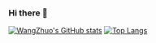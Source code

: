 ### Hi there 👋
[![WangZhuo's GitHub stats](https://readme-stats-virid.vercel.app/api?username=WangZhuo2015&count_private=true&include_all_commits=true&theme=dracula&rank_icon=percentile)](https://github.com/anuraghazra/github-readme-stats)
[![Top Langs](https://readme-stats-virid.vercel.app/api/top-langs/?username=WangZhuo2015&hide=JavaScript)](https://github.com/anuraghazra/github-readme-stats)
<!--
**WangZhuo2015/WangZhuo2015** is a ✨ _special_ ✨ repository because its `README.md` (this file) appears on your GitHub profile.

Here are some ideas to get you started:

- 🔭 I’m currently working on ...
- 🌱 I’m currently learning ...
- 👯 I’m looking to collaborate on ...
- 🤔 I’m looking for help with ...
- 💬 Ask me about ...
- 📫 How to reach me: ...
- 😄 Pronouns: ...
- ⚡ Fun fact: ...
-->

